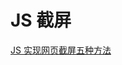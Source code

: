 <!--
 * @Author: tangdaoyong
 * @Date: 2021-02-05 14:41:17
 * @LastEditors: tangdaoyong
 * @LastEditTime: 2021-02-05 14:41:41
 * @Description: JS 截屏
-->
# JS 截屏

[JS 实现网页截屏五种方法](https://mp.weixin.qq.com/s?__biz=Mzg5ODA5NTM1Mw==&mid=2247491173&idx=1&sn=9754e00ba2713afc60d0c910ec333dc0&chksm=c0669ff3f71116e5c6c09cb34342d8690f29d1bf012023092da8d79d9f5d4760a223361bd0b9&mpshare=1&scene=1&srcid=1211FNwsnjSdqWzJWeznncDM&sharer_sharetime=1607657306687&sharer_shareid=7832eb0c46ecd80b88a57874e54b51ae&version=3.1.1.2358&platform=mac#rd)